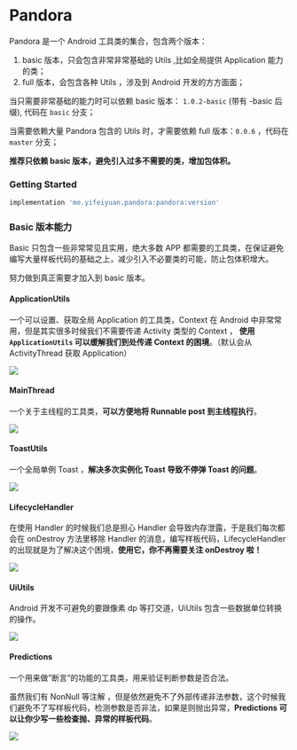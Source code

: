 # Pandora


Pandora 是一个 Android 工具类的集合，包含两个版本：

1. basic 版本，只会包含非常非常基础的 Utils ,比如全局提供 Application 能力的类；
2. full 版本，会包含各种 Utils ，涉及到 Android 开发的方方面面；

当只需要非常基础的能力时可以依赖 basic 版本： `1.0.2-basic` (带有 -basic 后缀), 代码在 `basic` 分支；

当需要依赖大量 Pandora 包含的 Utils 时，才需要依赖 full 版本：`0.0.6` ，代码在 `master` 分支；



**推荐只依赖 basic 版本，避免引入过多不需要的类，增加包体积。**



### Getting Started



```groovy
implementation 'me.yifeiyuan.pandora:pandora:version'
```



### Basic 版本能力



Basic 只包含一些非常常见且实用，绝大多数 APP 都需要的工具类，在保证避免编写大量样板代码的基础之上，减少引入不必要类的可能，防止包体积增大。



努力做到真正需要才加入到 basic 版本。



#### ApplicationUtils



一个可以设置、获取全局 Application 的工具类，Context 在 Android 中非常常用，但是其实很多时候我们不需要传递 Activity 类型的 Context ， **使用 `ApplicationUtils` 可以缓解我们到处传递 Context 的困境**。（默认会从 ActivityThread 获取 Application）




![](./assets/applicationutils.png)



#### MainThread



一个关于主线程的工具类，**可以方便地将 Runnable post 到主线程执行**。



![](./assets/mainthread.png)



#### ToastUtils



一个全局单例 Toast ，**解决多次实例化 Toast 导致不停弹 Toast 的问题**。



![](./assets/toastutils.png)



#### LifecycleHandler



在使用 Handler 的时候我们总是担心 Handler 会导致内存泄露，于是我们每次都会在 onDestroy 方法里移除 Handler 的消息，编写样板代码，LifecycleHandler 的出现就是为了解决这个困境，**使用它，你不再需要关注 onDestroy 啦！**



![](./assets/lifecyclehandler.png)



#### UiUtils



Android 开发不可避免的要跟像素 dp 等打交道，UiUtils 包含一些数据单位转换的操作。



![](./assets/uiutils.png)





#### Predictions



一个用来做”断言”的功能的工具类，用来验证判断参数是否合法。

虽然我们有 NonNull 等注解 ，但是依然避免不了外部传递非法参数，这个时候我们避免不了写样板代码，检测参数是否非法，如果是则抛出异常，**Predictions 可以让你少写一些检查抛、异常的样板代码**。



![](./assets/predictions.png)

